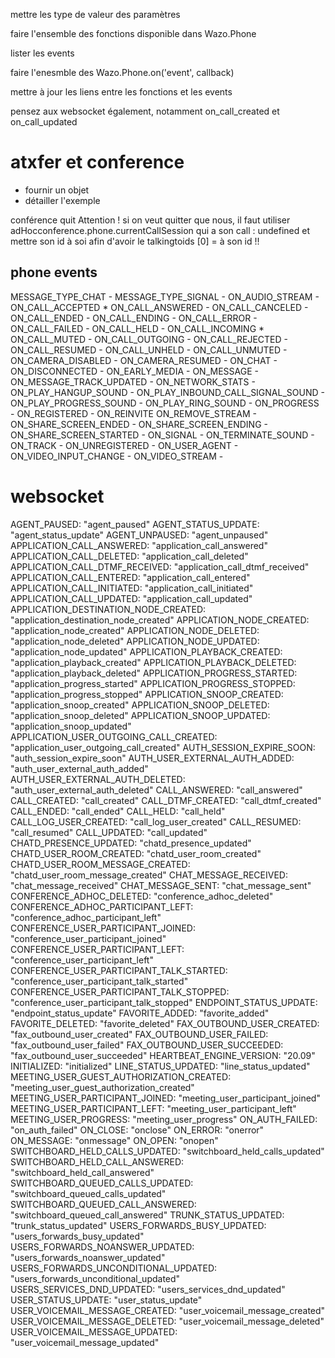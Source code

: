 mettre les type de valeur des paramètres

faire l'ensemble des fonctions disponible dans Wazo.Phone

lister les events

faire l'enesmble des Wazo.Phone.on('event', callback)

mettre à jour les liens entre les fonctions et les events

pensez aux websocket également, notamment on_call_created et on_call_updated



# atxfer et conference

- fournir un objet 
- détailler l'exemple

conférence quit
Attention ! si on veut quitter que nous, il faut utiliser 
adHocconference.phone.currentCallSession qui a son call : undefined
et mettre son id à soi
afin d'avoir le talkingtoids [0] = à son id !!


## phone events

MESSAGE_TYPE_CHAT -
MESSAGE_TYPE_SIGNAL -
ON_AUDIO_STREAM -
ON_CALL_ACCEPTED *
ON_CALL_ANSWERED -
ON_CALL_CANCELED -
ON_CALL_ENDED -
ON_CALL_ENDING -
ON_CALL_ERROR -
ON_CALL_FAILED -
ON_CALL_HELD -
ON_CALL_INCOMING *
ON_CALL_MUTED -
ON_CALL_OUTGOING -
ON_CALL_REJECTED -
ON_CALL_RESUMED -
ON_CALL_UNHELD -
ON_CALL_UNMUTED -
ON_CAMERA_DISABLED -
ON_CAMERA_RESUMED -
ON_CHAT -
ON_DISCONNECTED -
ON_EARLY_MEDIA -
ON_MESSAGE -
ON_MESSAGE_TRACK_UPDATED -
ON_NETWORK_STATS -
ON_PLAY_HANGUP_SOUND -
ON_PLAY_INBOUND_CALL_SIGNAL_SOUND -
ON_PLAY_PROGRESS_SOUND -
ON_PLAY_RING_SOUND -
ON_PROGRESS -
ON_REGISTERED -
ON_REINVITE
ON_REMOVE_STREAM -
ON_SHARE_SCREEN_ENDED -
ON_SHARE_SCREEN_ENDING -
ON_SHARE_SCREEN_STARTED -
ON_SIGNAL -
ON_TERMINATE_SOUND -
ON_TRACK -
ON_UNREGISTERED -
ON_USER_AGENT -
ON_VIDEO_INPUT_CHANGE -
ON_VIDEO_STREAM -

# websocket

AGENT_PAUSED: "agent_paused"
AGENT_STATUS_UPDATE: "agent_status_update"
AGENT_UNPAUSED: "agent_unpaused"
APPLICATION_CALL_ANSWERED: "application_call_answered"
APPLICATION_CALL_DELETED: "application_call_deleted"
APPLICATION_CALL_DTMF_RECEIVED: "application_call_dtmf_received"
APPLICATION_CALL_ENTERED: "application_call_entered"
APPLICATION_CALL_INITIATED: "application_call_initiated"
APPLICATION_CALL_UPDATED: "application_call_updated"
APPLICATION_DESTINATION_NODE_CREATED: "application_destination_node_created"
APPLICATION_NODE_CREATED: "application_node_created"
APPLICATION_NODE_DELETED: "application_node_deleted"
APPLICATION_NODE_UPDATED: "application_node_updated"
APPLICATION_PLAYBACK_CREATED: "application_playback_created"
APPLICATION_PLAYBACK_DELETED: "application_playback_deleted"
APPLICATION_PROGRESS_STARTED: "application_progress_started"
APPLICATION_PROGRESS_STOPPED: "application_progress_stopped"
APPLICATION_SNOOP_CREATED: "application_snoop_created"
APPLICATION_SNOOP_DELETED: "application_snoop_deleted"
APPLICATION_SNOOP_UPDATED: "application_snoop_updated"
APPLICATION_USER_OUTGOING_CALL_CREATED: "application_user_outgoing_call_created"
AUTH_SESSION_EXPIRE_SOON: "auth_session_expire_soon"
AUTH_USER_EXTERNAL_AUTH_ADDED: "auth_user_external_auth_added"
AUTH_USER_EXTERNAL_AUTH_DELETED: "auth_user_external_auth_deleted"
CALL_ANSWERED: "call_answered"
CALL_CREATED: "call_created"
CALL_DTMF_CREATED: "call_dtmf_created"
CALL_ENDED: "call_ended"
CALL_HELD: "call_held"
CALL_LOG_USER_CREATED: "call_log_user_created"
CALL_RESUMED: "call_resumed"
CALL_UPDATED: "call_updated"
CHATD_PRESENCE_UPDATED: "chatd_presence_updated"
CHATD_USER_ROOM_CREATED: "chatd_user_room_created"
CHATD_USER_ROOM_MESSAGE_CREATED: "chatd_user_room_message_created"
CHAT_MESSAGE_RECEIVED: "chat_message_received"
CHAT_MESSAGE_SENT: "chat_message_sent"
CONFERENCE_ADHOC_DELETED: "conference_adhoc_deleted"
CONFERENCE_ADHOC_PARTICIPANT_LEFT: "conference_adhoc_participant_left"
CONFERENCE_USER_PARTICIPANT_JOINED: "conference_user_participant_joined"
CONFERENCE_USER_PARTICIPANT_LEFT: "conference_user_participant_left"
CONFERENCE_USER_PARTICIPANT_TALK_STARTED: "conference_user_participant_talk_started"
CONFERENCE_USER_PARTICIPANT_TALK_STOPPED: "conference_user_participant_talk_stopped"
ENDPOINT_STATUS_UPDATE: "endpoint_status_update"
FAVORITE_ADDED: "favorite_added"
FAVORITE_DELETED: "favorite_deleted"
FAX_OUTBOUND_USER_CREATED: "fax_outbound_user_created"
FAX_OUTBOUND_USER_FAILED: "fax_outbound_user_failed"
FAX_OUTBOUND_USER_SUCCEEDED: "fax_outbound_user_succeeded"
HEARTBEAT_ENGINE_VERSION: "20.09"
INITIALIZED: "initialized"
LINE_STATUS_UPDATED: "line_status_updated"
MEETING_USER_GUEST_AUTHORIZATION_CREATED: "meeting_user_guest_authorization_created"
MEETING_USER_PARTICIPANT_JOINED: "meeting_user_participant_joined"
MEETING_USER_PARTICIPANT_LEFT: "meeting_user_participant_left"
MEETING_USER_PROGRESS: "meeting_user_progress"
ON_AUTH_FAILED: "on_auth_failed"
ON_CLOSE: "onclose"
ON_ERROR: "onerror"
ON_MESSAGE: "onmessage"
ON_OPEN: "onopen"
SWITCHBOARD_HELD_CALLS_UPDATED: "switchboard_held_calls_updated"
SWITCHBOARD_HELD_CALL_ANSWERED: "switchboard_held_call_answered"
SWITCHBOARD_QUEUED_CALLS_UPDATED: "switchboard_queued_calls_updated"
SWITCHBOARD_QUEUED_CALL_ANSWERED: "switchboard_queued_call_answered"
TRUNK_STATUS_UPDATED: "trunk_status_updated"
USERS_FORWARDS_BUSY_UPDATED: "users_forwards_busy_updated"
USERS_FORWARDS_NOANSWER_UPDATED: "users_forwards_noanswer_updated"
USERS_FORWARDS_UNCONDITIONAL_UPDATED: "users_forwards_unconditional_updated"
USERS_SERVICES_DND_UPDATED: "users_services_dnd_updated"
USER_STATUS_UPDATE: "user_status_update"
USER_VOICEMAIL_MESSAGE_CREATED: "user_voicemail_message_created"
USER_VOICEMAIL_MESSAGE_DELETED: "user_voicemail_message_deleted"
USER_VOICEMAIL_MESSAGE_UPDATED: "user_voicemail_message_updated"